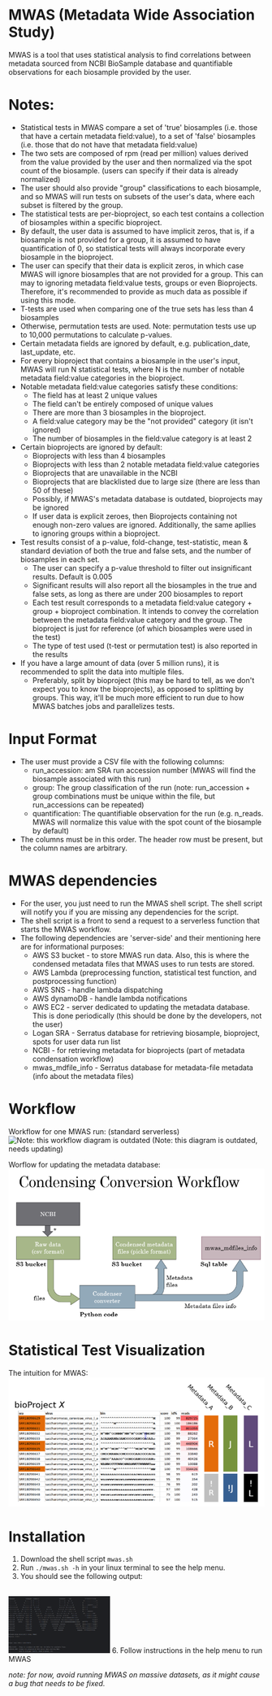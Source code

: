 #  MWAS (Metadata Wide Association Study)

MWAS is a tool that uses statistical analysis to find correlations between metadata sourced from NCBI BioSample database and quantifiable observations for each biosample provided by the user. 

# Notes:
- Statistical tests in MWAS compare a set of 'true' biosamples (i.e. those that have a certain metadata field:value), to a set of 'false' biosamples (i.e. those that do not have that metadata field:value) 
- The two sets are composed of rpm (read per million) values derived from the value provided by the user and then normalized via the spot count of the biosample. (users can specify if their data is already normalized)
- The user should also provide "group" classifications to each biosample, and so MWAS will run tests on subsets of the user's data, where each subset is filtered by the group. 
- The statistical tests are per-bioproject, so each test contains a collection of biosamples within a specific bioproject.
- By default, the user data is assumed to have implicit zeros, that is, if a biosample is not provided for a group, it is assumed to have quantification of 0, so statistical tests will always incorporate every biosample in the bioproject.
- The user can specify that their data is explicit zeros, in which case MWAS will ignore biosamples that are not provided for a group. This can may to ignoring metadata field:value tests, groups or even Bioprojects. Therefore, it's recommended to provide as much data as possible if using this mode.
- T-tests are used when comparing one of the true sets has less than 4 biosamples
- Otherwise, permutation tests are used. Note: permutation tests use up to 10,000 permutations to calculate p-values.
- Certain metadata fields are ignored by default, e.g. publication_date, last_update, etc.
- For every bioproject that contains a biosample in the user's input, MWAS will run N statistical tests, where N is the number of notable metadata field:value categories in the bioproject.
- Notable metadata field:value categories satisfy these conditions:
    - The field has at least 2 unique values
    - The field can't be entirely composed of unique values
    - There are more than 3 biosamples in the bioproject.
    - A field:value category may be the "not provided" category (it isn't ignored)
    - The number of biosamples in the field:value category is at least 2
- Certain bioprojects are ignored by default:
  - Bioprojects with less than 4 biosamples
  - Bioprojects with less than 2 notable metadata field:value categories
  - Bioprojects that are unavailable in the NCBI
  - Bioprojects that are blacklisted due to large size (there are less than 50 of these)
  - Possibly, if MWAS's metadata database is outdated, bioprojects may be ignored
  - If user data is explicit zeroes, then Bioprojects containing not enough non-zero values are ignored. Additionally, the same apllies to ignoring groups within a bioproject.
- Test results consist of a p-value, fold-change, test-statistic, mean & standard deviation of both the true and false sets, and the number of biosamples in each set.
  - The user can specify a p-value threshold to filter out insignificant results. Default is 0.005
  - Significant results will also report all the biosamples in the true and false sets, as long as there are under 200 biosamples to report
  - Each test result corresponds to a metadata field:value category + group + bioproject combination. It intends to convey the correlation between the metadata field:value category and the group. The bioproject is just for reference (of which biosamples were used in the test)
  - The type of test used (t-test or permutation test) is also reported in the results
- If you have a large amount of data (over 5 million runs), it is recommended to split the data into multiple files.
  - Preferably, split by bioproject (this may be hard to tell, as we don't expect you to know the bioprojects), as opposed to splitting by groups. This way, it'll be much more efficient to run due to how MWAS batches jobs and parallelizes tests.


# Input Format
- The user must provide a CSV file with the following columns:
  - run_accession: am SRA run accession number (MWAS will find the biosample associated with this run)
  - group: The group classification of the run (note: run_accession + group combinations must be unique within the file, but run_accessions can be repeated)
  - quantification: The quantifiable observation for the run (e.g. n_reads. MWAS will normalize this value with the spot count of the biosample by default)
- The columns must be in this order. The header row must be present, but the column names are arbitrary.

# MWAS dependencies
- For the user, you just need to run the MWAS shell script. The shell script will notify you if you are missing any dependencies for the script.
- The shell script is a front to send a request to a serverless function that starts the MWAS workflow.
- The following dependencies are 'server-side' and their mentioning here are for informational purposes:
  - AWS S3 bucket - to store MWAS run data. Also, this is where the condensed metadata files that MWAS uses to run tests are stored.
  - AWS Lambda (preprocessing function, statistical test function, and postprocessing function)
  - AWS SNS - handle lambda dispatching
  - AWS dynamoDB - handle lambda notifications
  - AWS EC2 - server dedicated to updating the metadata database. This is done periodically (this should be done by the developers, not the user)
  - Logan SRA - Serratus database for retrieving biosample, bioproject, spots for user data run list
  - NCBI - for retrieving metadata for bioprojects (part of metadata condensation workflow)
  - mwas_mdfile_info - Serratus database for metadata-file metadata (info about the metadata files)

# Workflow
Workflow for one MWAS run: (standard serverless)
![Note: this workflow diagram is outdated](./readme_imgs/workflow_mwas(old).jpg)
(Note: this diagram is outdated, needs updating)

Worflow for updating the metadata database:
![Note: this workflow diagram is oversimplified](./readme_imgs/cond_conv_wf.png)

# Statistical Test Visualization
The intuition for MWAS:
![Note: this image is a gross oversimplification](./readme_imgs/proof_of_concept.png)

# Installation
1. Download the shell script ```mwas.sh```
2. Run ```./mwas.sh -h``` in your linux terminal to see the help menu. 
3. You should see the following output:
<br></br>
<img src="./readme_imgs/shell_demo.png" alt="shell help menu" width="200"/>
6. Follow instructions in the help menu to run MWAS

*note: for now, avoid running MWAS on massive datasets, as it might cause a bug that needs to be fixed.* 
